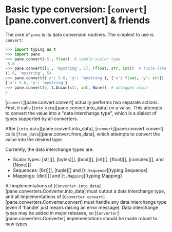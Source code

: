 # Basic type conversion: [`convert`][pane.convert.convert] & friends

The core of `pane` is its data conversion routines. The simplest to use is `convert`:

```python
>>> import typing as t
>>> import pane
>>> pane.convert(-5., float)  # simple scalar type
-5.0
>>> pane.convert([1., 'mystring', 5], (float, str, int))  # tuple-like type
(1.0, 'mystring', 5)
>>> pane.convert({'x': 5.0, 'y': 'mystring'}, {'x': float, 'y': str})  # struct-like type
{'x': 5.0, 'y': 'mystring'}
>>> pane.convert(5, t.Union[str, int, None])  # untagged union
5
```

[`convert`][pane.convert.convert] actually performs two separate actions. First, it calls [`into_data`][pane.convert.into_data] on a value. This attempts to convert the value into a "data interchange type", which is a dialect of types supported by all converters.

After [`into_data`][pane.convert.into_data], [`convert`][pane.convert.convert] calls [`from_data`][pane.convert.from_data], which attempts to convert the value into the desired type.
<!-- This function recursively parses the type to find a [`Converter`][pane.converters.Converter] implementation to call, then calls [`Converter.convert`][pane.converters.Converter.convert]. -->

Currently, the data interchange types are:
 - Scalar types: [str][], [bytes][], [bool][], [int][], [float][], [complex][], and [None][]
 - Sequences: [list][], [tuple][] and [`t.Sequence`][typing.Sequence]
 - Mappings: [dict][] and [`t.Mapping`][typing.Mapping]

All implementations of [`Converter.into_data`][pane.converters.Converter.into_data] must output a data interchange type, and all implementations of [`Converter.convert`][pane.converters.Converter.convert] must handle any data interchange type (even if 'handle' just means raising an error message).
Data interchange types may be added in major releases, so [`Converter`][pane.converters.Converter] implementations should be made robust to new types.
